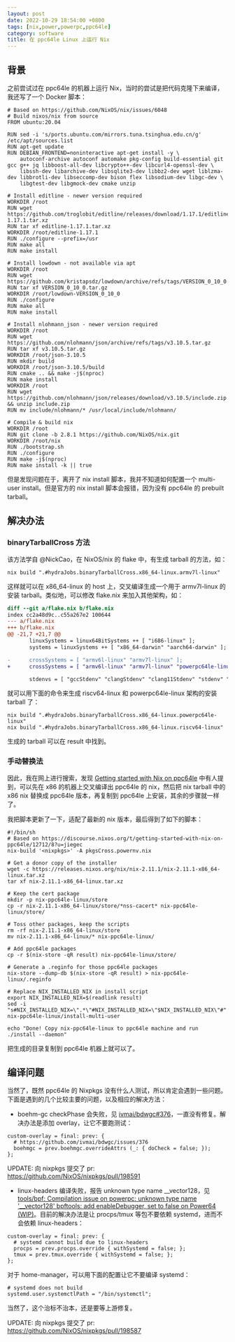 ```yaml
---
layout: post
date: 2022-10-29 18:54:00 +0800
tags: [nix,power,powerpc,ppc64le]
category: software
title: 在 ppc64le Linux 上运行 Nix
---
```


## 背景

之前尝试过在 ppc64le 的机器上运行 Nix，当时的尝试是把代码克隆下来编译，我还写了一个 Docker 脚本：

```docker
# Based on https://github.com/NixOS/nix/issues/6048
# Build nixos/nix from source
FROM ubuntu:20.04

RUN sed -i 's/ports.ubuntu.com/mirrors.tuna.tsinghua.edu.cn/g' /etc/apt/sources.list
RUN apt-get update
RUN DEBIAN_FRONTEND=noninteractive apt-get install -y \
    autoconf-archive autoconf automake pkg-config build-essential git gcc g++ jq libboost-all-dev libcrypto++-dev libcurl4-openssl-dev \
    libssh-dev libarchive-dev libsqlite3-dev libbz2-dev wget liblzma-dev libbrotli-dev libseccomp-dev bison flex libsodium-dev libgc-dev \
    libgtest-dev libgmock-dev cmake unzip

# Install editline - newer version required
WORKDIR /root
RUN wget https://github.com/troglobit/editline/releases/download/1.17.1/editline-1.17.1.tar.xz
RUN tar xf editline-1.17.1.tar.xz
WORKDIR /root/editline-1.17.1
RUN ./configure --prefix=/usr
RUN make all
RUN make install

# Install lowdown - not available via apt
WORKDIR /root
RUN wget https://github.com/kristapsdz/lowdown/archive/refs/tags/VERSION_0_10_0.tar.gz
RUN tar xf VERSION_0_10_0.tar.gz
WORKDIR /root/lowdown-VERSION_0_10_0
RUN ./configure
RUN make all
RUN make install  

# Install nlohmann_json - newer version required
WORKDIR /root
RUN wget https://github.com/nlohmann/json/archive/refs/tags/v3.10.5.tar.gz
RUN tar xf v3.10.5.tar.gz
WORKDIR /root/json-3.10.5
RUN mkdir build
WORKDIR /root/json-3.10.5/build
RUN cmake .. && make -j$(nproc)
RUN make install
WORKDIR /root
RUN wget https://github.com/nlohmann/json/releases/download/v3.10.5/include.zip && unzip include.zip
RUN mv include/nlohmann/* /usr/local/include/nlohmann/

# Compile & build nix
WORKDIR /root
RUN git clone -b 2.8.1 https://github.com/NixOS/nix.git
WORKDIR /root/nix
RUN ./bootstrap.sh
RUN ./configure
RUN make -j$(nproc)
RUN make install -k || true
```

但是发现问题在于，离开了 nix install 脚本，我并不知道如何配置一个 multi-user install。但是官方的 nix install 脚本会报错，因为没有 ppc64le 的 prebuilt tarball。

## 解决办法

### binaryTarballCross 方法

该方法学自 @NickCao，在 NixOS/nix 的 flake 中，有生成 tarball 的方法，如：

```shell
nix build ".#hydraJobs.binaryTarballCross.x86_64-linux.armv7l-linux"
```

这样就可以在 x86_64-linux 的 host 上，交叉编译生成一个用于 armv7l-linux 的安装 tarball。类似地，可以修改 flake.nix 来加入其他架构，如：

```diff
diff --git a/flake.nix b/flake.nix
index cc2a48d9c..c55a267e2 100644
--- a/flake.nix
+++ b/flake.nix
@@ -21,7 +21,7 @@
       linuxSystems = linux64BitSystems ++ [ "i686-linux" ];
       systems = linuxSystems ++ [ "x86_64-darwin" "aarch64-darwin" ];

-      crossSystems = [ "armv6l-linux" "armv7l-linux" ];
+      crossSystems = [ "armv6l-linux" "armv7l-linux" "powerpc64le-linux" "riscv64-linux" ];

       stdenvs = [ "gccStdenv" "clangStdenv" "clang11Stdenv" "stdenv" "libcxxStdenv" "ccacheStdenv" ];
```

就可以用下面的命令来生成 riscv64-linux 和 powerpc64le-linux 架构的安装 tarball 了：

```shell
nix build ".#hydraJobs.binaryTarballCross.x86_64-linux.powerpc64le-linux"
nix build ".#hydraJobs.binaryTarballCross.x86_64-linux.riscv64-linux"
```

生成的 tarball 可以在 result 中找到。

### 手动替换法

因此，我在网上进行搜索，发现 [Getting started with Nix on ppc64le](https://discourse.nixos.org/t/getting-started-with-nix-on-ppc64le/12712/8?u=jiegec) 中有人提到，可以先在 x86 的机器上交叉编译出 ppc64le 的 nix，然后把 nix tarball 中的 x86 nix 替换成 ppc64le 版本，再复制到 ppc64le 上安装，其余的步骤就一样了。

我把脚本更新了一下，适配了最新的 nix 版本，最后得到了如下的脚本：

```shell
#!/bin/sh
# Based on https://discourse.nixos.org/t/getting-started-with-nix-on-ppc64le/12712/8?u=jiegec
nix-build '<nixpkgs>' -A pkgsCross.powernv.nix

# Get a donor copy of the installer
wget -c https://releases.nixos.org/nix/nix-2.11.1/nix-2.11.1-x86_64-linux.tar.xz
tar xf nix-2.11.1-x86_64-linux.tar.xz

# Keep the cert package
mkdir -p nix-ppc64le-linux/store
cp -r nix-2.11.1-x86_64-linux/store/*nss-cacert* nix-ppc64le-linux/store/

# Toss other packages, keep the scripts
rm -rf nix-2.11.1-x86_64-linux/store
mv nix-2.11.1-x86_64-linux/* nix-ppc64le-linux/

# Add ppc64le packages
cp -r $(nix-store -qR result) nix-ppc64le-linux/store/

# Generate a .reginfo for those ppc64le packages
nix-store --dump-db $(nix-store -qR result) > nix-ppc64le-linux/.reginfo

# Replace NIX_INSTALLED_NIX in install script
export NIX_INSTALLED_NIX=$(readlink result)
sed -i "s#NIX_INSTALLED_NIX=\".*\"#NIX_INSTALLED_NIX=\"$NIX_INSTALLED_NIX\"#" nix-ppc64le-linux/install-multi-user

echo "Done! Copy nix-ppc64le-linux to ppc64le machine and run ./install --daemon"
```

把生成的目录复制到 ppc64le 机器上就可以了。

## 编译问题

当然了，既然 ppc64le 的 Nixpkgs 没有什么人测试，所以肯定会遇到一些问题。下面是遇到的几个比较主要的问题，以及相应的解决方法：

- boehm-gc checkPhase 会失败，见 [ivmai/bdwgc#376](https://github.com/ivmai/bdwgc/issues/376)，一直没有修复。解决办法是添加 overlay，让它不要跑测试：

```
custom-overlay = final: prev: {
  # https://github.com/ivmai/bdwgc/issues/376
  boehmgc = prev.boehmgc.overrideAttrs (_: { doCheck = false; });
};
```

UPDATE: 向 nixpkgs 提交了 pr: https://github.com/NixOS/nixpkgs/pull/198591

- linux-headers 编译失败，报告 unknown type name __vector128，见 [tools/bpf: Compilation issue on powerpc: unknown type name '__vector128'
](https://www.spinics.net/lists/netdev/msg694314.html) [bpftools: add enableDebugger, set to false on Power64 (WIP)](https://github.com/NixOS/nixpkgs/pull/192670)。目前的解决办法是让 procps/tmux 等包不要依赖 systemd，进而不会依赖 linux-headers：

```
custom-overlay = final: prev: {
  # systemd cannot build due to linux-headers
  procps = prev.procps.override { withSystemd = false; };
  tmux = prev.tmux.override { withSystemd = false; };
};
```

对于 home-manager，可以用下面的配置让它不要编译 systemd：

```
# systemd does not build
systemd.user.systemctlPath = "/bin/systemctl";
```

当然了，这个治标不治本，还是要等上游修复。

UPDATE: 向 nixpkgs 提交了 pr: https://github.com/NixOS/nixpkgs/pull/198587